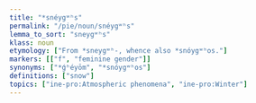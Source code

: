 ```yaml
---
title: "*snéygʷʰs"
permalink: "/pie/noun/snéygʷʰs"
lemma_to_sort: "sneygʷʰs"
klass: noun
etymology: ["From *sneygʷʰ-, whence also *snóygʷʰos."]
markers: [["f", "feminine gender"]]
synonyms: ["*ǵʰéyōm", "*snóygʷʰos"]
definitions: ["snow"]
topics: ["ine-pro:Atmospheric phenomena", "ine-pro:Winter"]
---
```

